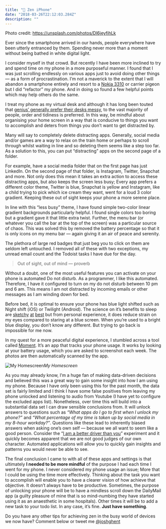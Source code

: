```yaml
---
title: "📱 Zen iPhone"
date: "2018-03-26T22:12:03.284Z"
description: ""
---
```


Photo credit: https://unsplash.com/photos/Dl6jeyfihLk

Ever since the smartphone arrived in our hands, people everywhere have been utterly entranced by them. Spending never more than a moment without being bathed in white digital light.

I consider myself in that crowd. But recently I have been more inclined to try and spend time on my phone in a more purposeful manner. I found that I was just scrolling endlessly on various apps just to avoid doing other things — as a form of procrastination. I’m not a maverick to the extent that I will abandon a smartphone entirely and resort to a [Nokia 3310](https://en.wikipedia.org/wiki/Nokia_3310) or carrier pigeon but I did “refactor” my phone. And in doing so found a few helpful points which may help others do the same.

I treat my phone as my virtual desk and although it has long been touted that [genius’ generally prefer their desks messy](https://www.inc.com/geoffrey-james/a-messy-desk-is-a-sign-of-genius-according-to-scie.html), to the vast majority of people, order and tidiness is preferred. In this way, be mindful about organising your home screen in a way that is conducive to things you want to accomplish and deters from things you don’t want to get distracted by.

Many will say to completely delete distracting apps. Generally, social media and/or games are a way to relax on the train home or perhaps to scroll through whilst waiting in line and so deleting them seems like a step too far. As a solution to this, you can put “distracting” apps on the second page of a folder.

For example, have a social media folder that on the first page has just LinkedIn. On the second page of that folder, is Instagram, Twitter, Snapchat and more. Not only does this mean it takes an extra action to access these distracting apps, but also keeps the screen less busy; Every app prefers a different color theme, Twitter is blue, Snapchat is yellow and Instagram, like a child trying to pick which ice cream they want, went for a loud 3 color gradient. Keeping these out of sight keeps your phone a more serene place.

In line with this “less busy” theme, I have found simple two-color linear gradient backgrounds particularly helpful. I found single colors too boring but a gradient gave it that little extra twist. Further, the menu bar (or whatever you call the bar at the top of the screen) was a particular source of chaos. This was solved this by removed the battery percentage so that it is only icons on my menu bar — again giving it an air of peace and serenity.

The plethora of large red badges that just beg you to click on them are seldom left untouched. I removed all of these with two exceptions, my unread email count and the Todoist tasks I have due for the day.
> Out of sight, out of mind — proverb

Without a doubt, one of the most useful features you can activate on your phone is automated Do not disturb. As a programmer, I like this automated. Therefore, I have it configured to turn on my do not disturb between 10 pm and 6 am. This means I am not distracted by incoming emails or other messages as I am winding down for bed.

Before bed, it is optimal to ensure your phone has blue light shifted such as Night shift (iOS) or Twilight (Android). The science on it’s benefits to sleep are [sketchy](https://www.health.harvard.edu/staying-healthy/blue-light-has-a-dark-side) [at](https://cliradex.com/7-myths-facts-blue-light-eyes/) [best](https://medicalxpress.com/news/2016-04-debunking-digital-eyestrain-blue-myths.html) but from personal experience, it does reduce strain on my eyes compared to staring at a blue screen. When you’re used to a bright blue display, you don’t know any different. But trying to go back is impossible for me now.

In my quest for a more peaceful digital experience, I stumbled across a tool called [Moment](https://inthemoment.io/). It’s an app that tracks your phone usage. It works by looking at your battery usage, which you are asked to screenshot each week. The photos are then automatically scanned by the app.

![My Homescreen](https://cdn-images-1.medium.com/max/2484/1*pgMkULYbNKEtX9L84MQWTw@2x.jpeg)*My Homescreen*

As you may already know, I’m a huge fan of making data-driven decisions and believed this was a great way to gain some insight into how I am using my phone. Because I have only been using this for the past month, the data set is fairly limited and I think I have some false positives from leaving my phone unlocked and listening to audio from Youtube (I have yet to configure the excluded apps list). Nonetheless, over time this will build into a substantial data set I can draw sensible conclusions from. It will unlock answers to questions such as *“What apps do I go to first when I unlock my phone?”* and *“What percentage of my time is taken up by social media in my 8-hour workday?”*. Questions like these lead to inherently biased answers when asking one’s own self — because we all want to seem like a good person. Consider the “[I am a better driver than you](https://en.wikipedia.org/wiki/Illusory_superiority#Driving_ability)” experiment and it quickly becomes apparent that we are not good judges of our own character. Automated applications will allow you to quickly gain insights and patterns you would never be able to see.

The final conclusion I came to with all of these apps and settings is that ultimately **I needed to be more mindful** of the purpose I had each time I went for my phone. I never considered my phone usage an issue; More that I could be using the time more effectively. Thinking about the task you want to accomplish will enable you to have a clearer vision of how achieve that objective. It doesn’t always have to be productive. Sometimes, the purpose of unlocking your phone will be to have a mindless scroll down the DailyMail app (a guilty pleasure of mine that is so mind-numbing they have started using it as an anaesthetic in some hospitals). Other times it will be to add a new task to your todo list. In any case, it’s fine. **Just have something**.

Do you have any other tips for achieving zen in the busy world of devices we now have? Comment below or tweet me [@joshghent](https://twitter.com/joshghent)
